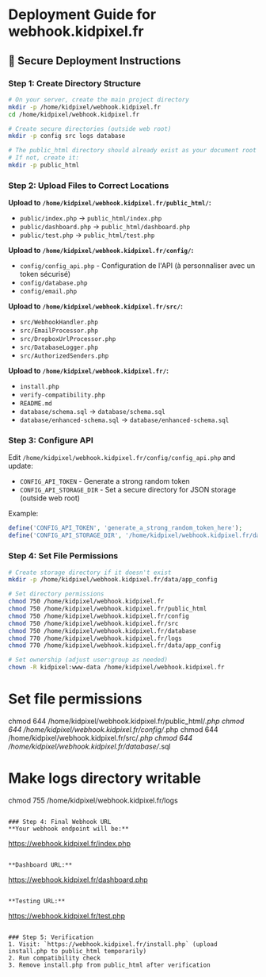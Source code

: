 # Deployment Guide for webhook.kidpixel.fr

## 🚀 Secure Deployment Instructions

### Step 1: Create Directory Structure
```bash
# On your server, create the main project directory
mkdir -p /home/kidpixel/webhook.kidpixel.fr
cd /home/kidpixel/webhook.kidpixel.fr

# Create secure directories (outside web root)
mkdir -p config src logs database

# The public_html directory should already exist as your document root
# If not, create it:
mkdir -p public_html
```

### Step 2: Upload Files to Correct Locations

**Upload to `/home/kidpixel/webhook.kidpixel.fr/public_html/`:**
- `public/index.php` → `public_html/index.php`
- `public/dashboard.php` → `public_html/dashboard.php`
- `public/test.php` → `public_html/test.php`

**Upload to `/home/kidpixel/webhook.kidpixel.fr/config/`:**
- `config/config_api.php` - Configuration de l'API (à personnaliser avec un token sécurisé)
- `config/database.php`
- `config/email.php`

**Upload to `/home/kidpixel/webhook.kidpixel.fr/src/`:**
- `src/WebhookHandler.php`
- `src/EmailProcessor.php`
- `src/DropboxUrlProcessor.php`
- `src/DatabaseLogger.php`
- `src/AuthorizedSenders.php`

**Upload to `/home/kidpixel/webhook.kidpixel.fr/`:**
- `install.php`
- `verify-compatibility.php`
- `README.md`
- `database/schema.sql` → `database/schema.sql`
- `database/enhanced-schema.sql` → `database/enhanced-schema.sql`

### Step 3: Configure API
Edit `/home/kidpixel/webhook.kidpixel.fr/config/config_api.php` and update:
- `CONFIG_API_TOKEN` - Generate a strong random token
- `CONFIG_API_STORAGE_DIR` - Set a secure directory for JSON storage (outside web root)

Example:
```php
define('CONFIG_API_TOKEN', 'generate_a_strong_random_token_here');
define('CONFIG_API_STORAGE_DIR', '/home/kidpixel/webhook.kidpixel.fr/data/app_config/');
```

### Step 4: Set File Permissions
```bash
# Create storage directory if it doesn't exist
mkdir -p /home/kidpixel/webhook.kidpixel.fr/data/app_config

# Set directory permissions
chmod 750 /home/kidpixel/webhook.kidpixel.fr
chmod 750 /home/kidpixel/webhook.kidpixel.fr/public_html
chmod 750 /home/kidpixel/webhook.kidpixel.fr/config
chmod 750 /home/kidpixel/webhook.kidpixel.fr/src
chmod 750 /home/kidpixel/webhook.kidpixel.fr/database
chmod 770 /home/kidpixel/webhook.kidpixel.fr/logs
chmod 770 /home/kidpixel/webhook.kidpixel.fr/data/app_config

# Set ownership (adjust user:group as needed)
chown -R kidpixel:www-data /home/kidpixel/webhook.kidpixel.fr
```

# Set file permissions
chmod 644 /home/kidpixel/webhook.kidpixel.fr/public_html/*.php
chmod 644 /home/kidpixel/webhook.kidpixel.fr/config/*.php
chmod 644 /home/kidpixel/webhook.kidpixel.fr/src/*.php
chmod 644 /home/kidpixel/webhook.kidpixel.fr/database/*.sql

# Make logs directory writable
chmod 755 /home/kidpixel/webhook.kidpixel.fr/logs
```

### Step 4: Final Webhook URL
**Your webhook endpoint will be:**
```
https://webhook.kidpixel.fr/index.php
```

**Dashboard URL:**
```
https://webhook.kidpixel.fr/dashboard.php
```

**Testing URL:**
```
https://webhook.kidpixel.fr/test.php
```

### Step 5: Verification
1. Visit: `https://webhook.kidpixel.fr/install.php` (upload install.php to public_html temporarily)
2. Run compatibility check
3. Remove install.php from public_html after verification
